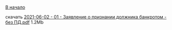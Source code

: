 [В начало](/docs/index.md)

скачать [2021-06-02 - 01 - Заявление о признании должника банкротом - без ПД.pdf](https://raw.githubusercontent.com/polnomochiya-prava/net-polnomochiy-y-doveritelya-sovcombank-public/df85e1382570bfcaef58c9aa813f654d4d900a51/docs/dokumenty-v-sud-dele/2021-06-02-01-zayavlenie-o-priznanii-dolgnika-bankrotom/2021-06-02%20-%2001%20-%20%D0%97%D0%B0%D1%8F%D0%B2%D0%BB%D0%B5%D0%BD%D0%B8%D0%B5%20%D0%BE%20%D0%BF%D1%80%D0%B8%D0%B7%D0%BD%D0%B0%D0%BD%D0%B8%D0%B8%20%D0%B4%D0%BE%D0%BB%D0%B6%D0%BD%D0%B8%D0%BA%D0%B0%20%D0%B1%D0%B0%D0%BD%D0%BA%D1%80%D0%BE%D1%82%D0%BE%D0%BC%20-%20%D0%B1%D0%B5%D0%B7%20%D0%9F%D0%94.pdf) 1.2Mb
